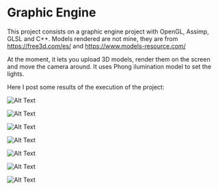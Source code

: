 # Graphic Engine

This project consists on a graphic engine project with OpenGL, Assimp, GLSL and C++. Models rendered are not mine, they are from https://free3d.com/es/ and https://www.models-resource.com/

At the moment, it lets you upload 3D models, render them on the screen and move the camera around. It uses Phong ilumination model to set the lights.

Here I post some results of the execution of the project:

![Alt Text](https://raw.githubusercontent.com/JorgeURJC/GraphicEngine/master/GameEngine/Results/goku.PNG)

![Alt Text](https://raw.githubusercontent.com/JorgeURJC/GraphicEngine/master/GameEngine/Results/multiplePointLights.PNG)

![Alt Text](https://raw.githubusercontent.com/JorgeURJC/GraphicEngine/master/GameEngine/Results/aoi.PNG)

![Alt Text](https://raw.githubusercontent.com/JorgeURJC/GraphicEngine/master/GameEngine/Results/jonny.PNG)

![Alt Text](https://raw.githubusercontent.com/JorgeURJC/GraphicEngine/master/GameEngine/Results/monokuma.PNG)

![Alt Text](https://raw.githubusercontent.com/JorgeURJC/GraphicEngine/master/GameEngine/Results/togami.PNG)

![Alt Text](https://raw.githubusercontent.com/JorgeURJC/GraphicEngine/master/GameEngine/Results/worm.PNG)
